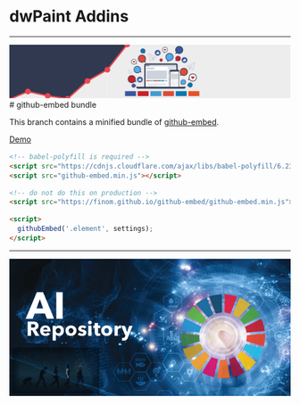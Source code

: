 # dwPaint Addins

---
<img src="./ressources/BannerAddins.jpg" weith=100% lass="transparent">
# github-embed bundle

This branch contains a minified bundle of [github-embed](https://github.com/devdemo/gitHUB-embed).

[Demo](http://devdemo.github.io/dwPaint-Addins/ressource/demo.html)

```html
<!-- babel-polyfill is required -->
<script src="https://cdnjs.cloudflare.com/ajax/libs/babel-polyfill/6.23.0/polyfill.min.js"></script>
<script src="github-embed.min.js"></script>
```

```html
<!-- do not do this on production -->
<script src="https://finom.github.io/github-embed/github-embed.min.js"></script>
```


```html
<script>
  githubEmbed('.element', settings);
</script>
```

---
<img src="./ressources/bottomBanner.jpg" weith=250% lass="transparent">